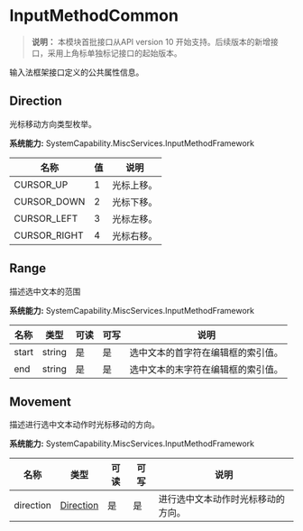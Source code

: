 # InputMethodCommon

> **说明：**
> 本模块首批接口从API version 10 开始支持。后续版本的新增接口，采用上角标单独标记接口的起始版本。

输入法框架接口定义的公共属性信息。

## Direction

光标移动方向类型枚举。

 **系统能力:**  SystemCapability.MiscServices.InputMethodFramework

| 名称         | 值   | 说明       |
| ------------ | ---- | ---------- |
| CURSOR_UP    | 1    | 光标上移。 |
| CURSOR_DOWN  | 2    | 光标下移。 |
| CURSOR_LEFT  | 3    | 光标左移。 |
| CURSOR_RIGHT | 4    | 光标右移。 |

## Range

描述选中文本的范围

 **系统能力:**  SystemCapability.MiscServices.InputMethodFramework

| 名称  | 类型   | 可读 | 可写 | 说明                               |
| ----- | ------ | ---- | ---- | ---------------------------------- |
| start | string | 是   | 是   | 选中文本的首字符在编辑框的索引值。 |
| end   | string | 是   | 是   | 选中文本的末字符在编辑框的索引值。 |

## Movement

描述进行选中文本动作时光标移动的方向。

 **系统能力:** SystemCapability.MiscServices.InputMethodFramework

| 名称      | 类型                    | 可读 | 可写 | 说明                               |
| --------- | ----------------------- | ---- | ---- | ---------------------------------- |
| direction | [Direction](#direction) | 是   | 是   | 进行选中文本动作时光标移动的方向。 |

